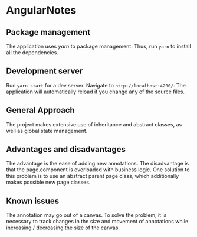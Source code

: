 # AngularNotes

## Package management

The application uses *yarn* to package management. Thus, run `yarn` to install all the dependencies.

## Development server

Run `yarn start` for a dev server. Navigate to `http://localhost:4200/`. The application will automatically reload if you change any of the source files.

## General Approach
The project makes extensive use of inheritance and abstract classes, as well as global state management.

## Advantages and disadvantages

The advantage is the ease of adding new annotations. The disadvantage is that the page.component is overloaded with business logic.
One solution to this problem is to use an abstract parent page class, which additionally makes possible new page classes.

## Known issues

The annotation may go out of a canvas.
To solve the problem, it is necessary to track changes in the size and movement of annotations while increasing / decreasing the size of the canvas.
